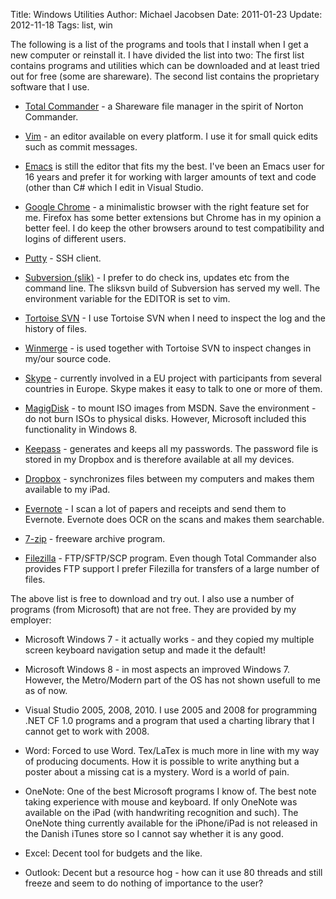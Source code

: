 Title: Windows Utilities
Author: Michael Jacobsen
Date: 2011-01-23
Update: 2012-11-18
Tags: list, win

The following is a list of the programs and tools that I install
when I get a new computer or reinstall it. I have divided the list
into two: The first list contains programs and utilities which can be
downloaded and at least tried out for free (some are shareware). The
second list contains the proprietary software that I use.

* [Total Commander](http://www.ghisler.com) - a Shareware file manager
in the spirit of Norton Commander.

* [Vim](http://www.vim.org) - an editor available on every platform. I
use it for small quick edits such as commit messages.

* [Emacs](http://www.gnu.org/software/emacs/) is still
the editor that fits my the best. I've been an Emacs user for 16 years
and prefer it for working with larger amounts of text and code (other
than C# which I edit in Visual Studio.

* [Google Chrome](http://www.google.com/chrome) - a minimalistic
browser with the right feature set for me. Firefox has some better
extensions but Chrome has in my opinion a better feel. I do keep the
other browsers around to test compatibility and logins of different
users.

* [Putty](http://www.chiark.greenend.org.uk/~sgtatham/putty/download.html) - SSH client.

* [Subversion (slik)](http://www.sliksvn.com/en/download) - I prefer
to do check ins, updates etc from the command line. The sliksvn build
of Subversion has served my well. The environment variable for the
EDITOR is set to vim.

* [Tortoise SVN](http://tortoisesvn.tigris.org/) - I use Tortoise SVN
when I need to inspect the log and the history of files.

* [Winmerge](http://www.winmerge.org) - is used together with Tortoise
SVN to inspect changes in my/our source code.

* [Skype](http://www.skype.com) - currently involved in a EU project
with participants from several countries in Europe. Skype makes it
easy to talk to one or more of them.

* [MagigDisk](http://www.magiciso.com/tutorials/miso-magicdisc-overview.htm) - to 
mount ISO images from MSDN. Save the environment - do not burn
ISOs to physical disks. However, Microsoft included this functionality
in Windows 8.

* [Keepass](http://keepass.info/) - generates and keeps all my
passwords. The password file is stored in my Dropbox and is therefore
available at all my devices.

* [Dropbox](http://www.dropbox.com/) - synchronizes files
between my computers and makes them available to my iPad.

* [Evernote](http://evernote.com/) - I scan a lot of papers and
receipts and send them to Evernote. Evernote does OCR on the scans and
makes them searchable.

* [7-zip](http://www.7-zip.org/) - freeware archive program.

* [Filezilla](http://filezilla-project.org/) - FTP/SFTP/SCP
program. Even though Total Commander also provides FTP support I
prefer Filezilla for transfers of a large number of files.  </ul>

The above list is free to download and try out. I also use a number of
programs (from Microsoft) that are not free. They are provided by my
employer:

* Microsoft Windows 7 - it actually works - and they copied my
multiple screen keyboard navigation setup and made it the
default!

* Microsoft Windows 8 - in most aspects an improved Windows
  7. However, the Metro/Modern part of the OS has not shown usefull to
  me as of now.


* Visual Studio 2005, 2008, 2010. I use 2005 and 2008 for programming .NET CF
1.0 programs and a program that used a charting library that I cannot
get to work with 2008.

* Word: Forced to use Word. Tex/LaTex is much more in line with my way
of producing documents. How it is possible to write anything but a
poster about a missing cat is a mystery. Word is a world of pain.

* OneNote: One of the best Microsoft programs I know of. The best
note taking experience with mouse and keyboard. If only OneNote was
available on the iPad (with handwriting recognition and such). The
OneNote thing currently available for the iPhone/iPad is not released in the
Danish iTunes store so I cannot say whether it is any good.

* Excel: Decent tool for budgets and the like.

* Outlook: Decent but a resource hog - how can it use 80 threads and
still freeze and seem to do nothing of importance to the user?

